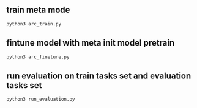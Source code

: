 ## train meta mode

```bash
python3 arc_train.py
```

## fintune model with meta init model pretrain

```bash
python3 arc_finetune.py
```

## run evaluation on train tasks set and evaluation tasks set

```
python3 run_evaluation.py
```